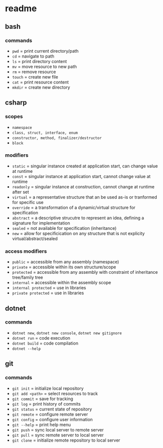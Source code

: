 # readme

## bash

### commands

- `pwd` = print current directory/path
- `cd` = navigate to path
- `ls` = print directory content
- `mv` = move resource to new path
- `rm` = remove resource
- `touch` = create new file
- `cat` = print resource content
- `mkdir` = create new directory

## csharp

### scopes

- `namespace`
- `class, struct, interface, enum`
- `constructor, method, finalizer/destructor`
- `block`

### modifiers

- `static` = singular instance created at application start, can change value at runtime
- `const` = singular instance at application start, cannot change value at runtime
- `readonly` = singular instance at construction, cannot change at runtime after set
- `virtual` = a representative structure that an be used as-is or tranformed for specific use
- `override` = a transformation of a dynamic/virtual structure for specification
- `abstract` = a descriptive strucutre to represent an idea, defining a signature for implementation
- `sealed` = not available for specification (inheritance)
- `new` = allow for specificication on any structure that is not explicity virtual/abstract/sealed

### access modifiers

- `public` = accessible from any assembly (namespace)
- `private` = accessible within its own structure/scope
- `protected` = accessible from any assembly with constraint of inheritance tree/family tree
- `internal` = accessible within the assembly scope
- `internal protected` = use in libraries
- `private protected` = use in libraries

## dotnet

### commands

- `dotnet new`, `dotnet new console`, `dotnet new gitignore`
- `dotnet run` = code execution
- `dotnet build` = code compilation
- `dotnet --help`

## git

### commands

- `git init` = initialize local repository
- `git add <path>` = select resources to track
- `git commit` = save for tracking
- `git log` = print history of commits
- `git status` = current state of repository
- `git remote` = configure remote server
- `git config` = configure user information
- `git --help` = print help menu
- `git push` = sync local server to remote server
- `git pull` = sync remote server to local server
- `git clone` = initialize remote repository to local server
